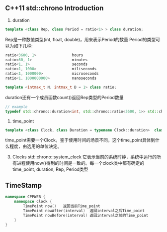 ## C++11 std::chrono Introduction

1. duration
   
```cpp
template <class Rep, class Period = ratio<1> > class duration;
```
Rep是一种数值类型(int, float, double)，用来表示Period的数量
Period的类型可以为如下几种:

``` cpp
ratio<3600, 1>                hours
ratio<60, 1>                  minutes
ratio<1, 1>                   seconds
ratio<1, 1000>                miliseconds
ratio<1, 1000000>             microseconds
ratio<1, 1000000000>          nanoseconds

template <intmax_t N, intmax_t D = 1> class ratio;
```

duration还有一个成员函数count()返回Rep类型的Period数量
```cpp
// example
typedef std::chrono::duration<int, std::chrono::ratio<3600, 1>> std::chrono::hours
```

1. time_point

```cpp
template <class Clock, class Duration = typename Clock::duration>  class time_point;
```
time_point需要一个Clock，鉴于使用时间的场景不同，这个time_point具体到什么程度，由选用的单位决定。

3. Clocks
std::chrono::system_clock 它表示当前的系统时钟，系统中运行的所有进程使用now()得到的时间是一致的。每一个clock类中都有确定的time_point, duration, Rep, Period类型

## TimeStamp

```cpp
namespace CPPWEB {
    namespace clock {
        TimePoint now()   返回当前Time_point
        TimePoint nowAfter(interval)  返回interval之后Time_point
        TimePoint nowBefore(interval) 返回interval之前的Time_point
    }
}
```
